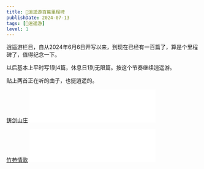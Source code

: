```yaml
---
title: 🎉逍遥游百篇里程碑
publishDate: 2024-07-13
tags: [🧚逍遥游]
level: 1
---
```


逍遥游栏目，自从2024年6月6日开写以来，到现在已经有一百篇了，算是个里程碑了，值得纪念一下。

以后基本上平时写1到4篇，休息日1到无限篇。按这个节奏继续逍遥游。

贴上两首正在听的曲子，也挺逍遥的。

[铸剑山庄](https://music.163.com/song?id=29223130) <iframe frameborder="no" border="0" marginwidth="0" marginheight="0" width="330" height="86" src="//music.163.com/outchain/player?type=2&id=29223130&auto=0&height=66"></iframe>

[竹苑情歌](https://music.163.com/song?id=28739373) <iframe frameborder="no" border="0" marginwidth="0" marginheight="0" width="330" height="86" src="//music.163.com/outchain/player?type=2&id=28739373&auto=0&height=66"></iframe>
